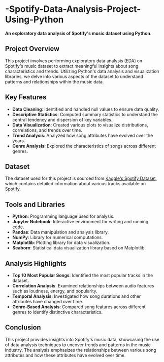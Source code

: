 # -Spotify-Data-Analysis-Project-Using-Python

**An exploratory data analysis of Spotify's music dataset using Python.**

## Project Overview

This project involves performing exploratory data analysis (EDA) on Spotify's music dataset to extract meaningful insights about song characteristics and trends. Utilizing Python's data analysis and visualization libraries, we delve into various aspects of the dataset to understand patterns and relationships within the music data.

## Key Features

- **Data Cleaning**: Identified and handled null values to ensure data quality.
- **Descriptive Statistics**: Computed summary statistics to understand the central tendency and dispersion of key variables.
- **Data Visualization**: Created various plots to visualize distributions, correlations, and trends over time.
- **Trend Analysis**: Analyzed how song attributes have evolved over the years.
- **Genre Analysis**: Explored the characteristics of songs across different genres.

## Dataset

The dataset used for this project is sourced from [Kaggle's Spotify Dataset](https://www.kaggle.com/datasets/zaheenhamidani/ultimate-spotify-tracks-db), which contains detailed information about various tracks available on Spotify.

## Tools and Libraries

- **Python**: Programming language used for analysis.
- **Jupyter Notebook**: Interactive environment for writing and running code.
- **Pandas**: Data manipulation and analysis library.
- **NumPy**: Library for numerical computations.
- **Matplotlib**: Plotting library for data visualization.
- **Seaborn**: Statistical data visualization library based on Matplotlib.

## Analysis Highlights

- **Top 10 Most Popular Songs**: Identified the most popular tracks in the dataset.
- **Correlation Analysis**: Examined relationships between audio features such as loudness, energy, and popularity.
- **Temporal Analysis**: Investigated how song durations and other attributes have changed over time.
- **Genre-Based Analysis**: Compared song features across different genres to identify distinctive characteristics.
## Conclusion

This project provides insights into Spotify's music data, showcasing the use of data analysis techniques to uncover trends and patterns in the music industry. The analysis emphasizes the relationships between various song attributes and how these attributes have evolved over time.

